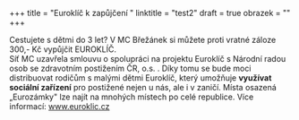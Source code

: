 +++
title = "Euroklíč k zapůjčení "
linktitle = "test2"
draft = true
obrazek = ""
+++

Cestujete s dětmi do 3 let? V MC Břežánek si můžete proti vratné záloze 300,- Kč vypůjčit EUROKLÍČ.  
Síť MC uzavřela smlouvu o spolupráci na projektu Euroklíč s Národní radou osob se zdravotním postižením ČR, o.s. . Díky tomu se bude moci distribuovat rodičům s malými dětmi Euroklíč, který umožňuje **využívat sociální zařízení** pro postižené nejen u nás, ale i v zaničí. Místa osazená „Eurozámky" lze najít na mnohých místech po celé republice. Více informací: www.euroklic.cz
